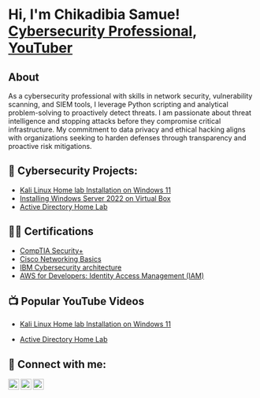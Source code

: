 <h1>Hi, I'm Chikadibia Samue!  
  <a href="">Cybersecurity Professional</a>, <a href="https://www.youtube.com/@thetechx7">YouTuber</a></h1>

<h2>About</h2>
As a cybersecurity professional with skills in network security, vulnerability scanning, and SIEM tools, I leverage Python scripting and analytical problem-solving to proactively detect threats. I am passionate about threat intelligence and stopping attacks before they compromise critical infrastructure. My commitment to data privacy and ethical hacking aligns with organizations seeking to harden defenses through transparency and proactive risk mitigations.
 
<h2>🔭 Cybersecurity Projects:</h2>

  - [Kali Linux Home lab Installation on Windows 11](https://github.com/kadibiax7/VirtualBox-Kali-Linux-Home-Setup-on-Windows-11)
  - [Installing Windows Server 2022 on Virtual Box](https://github.com/kadibiax7/Install-Windows-Server-2022-on-Virtual-Box-Windows-Server-2022)
  - [Active Directory Home Lab](https://github.com/kadibiax7/Virtuetup-on-Windows-11X)

<h2>👨‍💻 Certifications </h2>

  - [CompTIA Security+](https://drive.google.com/file/d/1YG4u6DPIIBzut5It2KNXzOka3YfDY0UU/view)
  - [Cisco Networking Basics](https://drive.google.com/file/d/1aLJeGwLZi6BC0-UCzMKdxuFga2CbWXff/view?usp=drivesdk)
  - [IBM Cybersecurity architecture](https://coursera.org/verify/OIV92BUFXVWK)
  - [AWS for Developers: Identity Access Management (IAM)](https://www.linkedin.com/learning/certificates/459d63e02e2c8ca5100f68fa43ff3df73fb1590162b96fe902f7a38a62543d8e)


<h2>📺 Popular YouTube Videos</h2>

- [Kali Linux Home lab Installation on Windows 11](https://youtu.be/Z-F_v1k)

- [Active Directory Home Lab](https://www.youtube.com/watch?v=a8_s)



<h2> 🤳 Connect with me:</h2>

[<img align="left" alt="kadibia | YouTube" width="22px" src="https://cdn.jsdelivr.net/npm/simple-icons@v3/icons/youtube.svg" />][youtube]
[<img align="left" alt="kadibia | Twitter" width="22px" src="https://cdn.jsdelivr.net/npm/simple-icons@v3/icons/twitter.svg" />][twitter]
[<img align="left" alt="Kadibia | LinkedIn" width="22px" src="https://cdn.jsdelivr.net/npm/simple-icons@v3/icons/linkedin.svg" />][linkedin]

[twitter]: https://twitter.com/Kadibiaz
[youtube]: https://youtube.com/@thetechx7?si=5CZYiIOo9-7TKnwj
[linkedin]: https://linkedin.com/in/kadibia
<!--
**kadibia/kadibia** is a ✨ _special_ ✨ repository because its `README.md` (this file) appears on your GitHub profile.

Here are some ideas to get you started:

- 🔭 I’m currently working on ...
- 🌱 I’m currently learning ...
- 👯 I’m looking to collaborate on ...
- 🤔 I’m looking for help with ...
- 💬 Ask me about ...
- 📫 How to reach me: ...
- 😄 Pronouns: ...
- ⚡ Fun fact: ...
-->
